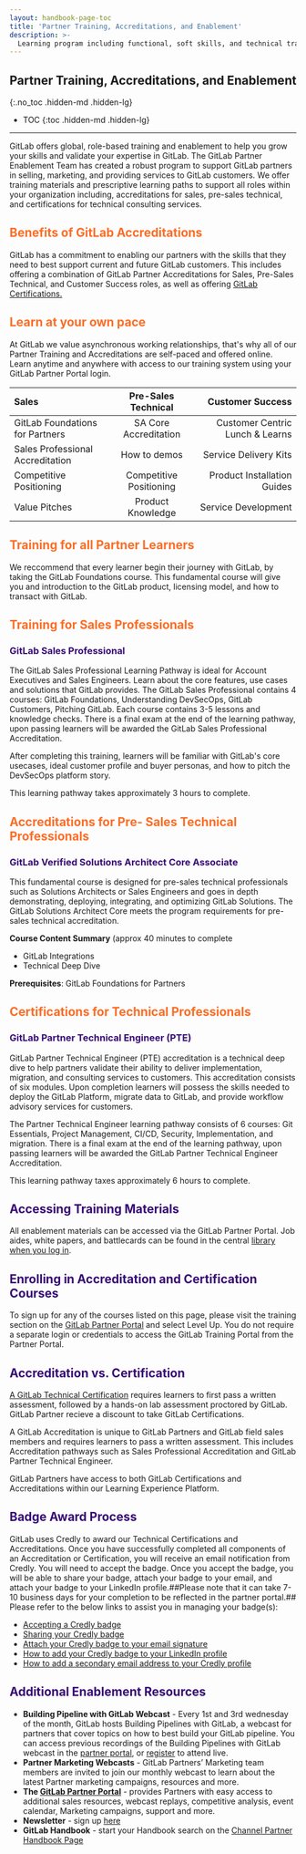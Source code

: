 ```yaml
---
layout: handbook-page-toc
title: 'Partner Training, Accreditations, and Enablement'
description: >-
  Learning program including functional, soft skills, and technical training for channel and alliances partners to support and scale GitLab's and our partners' growth and success
---
```


## Partner Training, Accreditations, and Enablement
{:.no_toc .hidden-md .hidden-lg}

- TOC
{:toc .hidden-md .hidden-lg}

- - -

GitLab offers global, role-based training and enablement to help you grow your skills and validate your expertise in GitLab. The GitLab Partner Enablement Team has created a robust program to support GitLab partners in selling, marketing, and providing services to GitLab customers. We offer training materials and prescriptive learning paths to support all roles within your organization including, accreditations for sales, pre-sales technical, and certifications for technical consulting services.

## <span class="colour" style="color: rgb(252, 109, 38);">Benefits of GitLab Accreditations</span>

GitLab has a commitment to enabling our partners with the skills that they need to best support current and future GitLab customers. This includes offering a combination of GitLab Partner Accreditations for Sales, Pre-Sales Technical, and Customer Success roles, as well as offering [GitLab Certifications.](https://about.gitlab.com/services/education/gitlab-technical-certification-self-paced/)
## <span class="colour" style="color: rgb(252, 109, 38);">Learn at your own pace</span>

At GitLab we value asynchronous working relationships, that's why all of our Partner Training and Accreditations are self-paced and offered online. Learn anytime and anywhere with access to our training system using your GitLab Partner Portal login.

| Sales| Pre-Sales Technical | Customer Success |
| :---         | :---:    | ---:          |
| GitLab Foundations for Partners    | SA Core Accreditation  | Customer Centric Lunch & Learns       |
| Sales Professional Accreditation     | How to demos  | Service Delivery Kits       |
| Competitive Positioning    | Competitive Positioning   | Product Installation Guides      |
| Value Pitches    | Product Knowledge  | Service Development      |

## <span class="colour" style="color: rgb(252, 109, 38);">Training for all Partner Learners</span>
We reccommend that every learner begin their journey with GitLab, by taking the GitLab Foundations course. This fundamental course will give you and introduction to the GitLab product, licensing model, and how to transact with GitLab. 

## <span class="colour" style="color: rgb(252, 109, 38);">Training for Sales Professionals</span>



### <span class="colour" style="color: rgb(56, 13, 117);">GitLab Sales Professional</span>

The GitLab Sales Professional Learning Pathway is ideal for Account Executives and Sales Engineers. Learn about the core features, use cases and solutions that GitLab provides. The GitLab Sales Professional contains 4 courses: GitLab Foundations, Understanding DevSecOps, GitLab Customers, Pitching GitLab. Each course contains 3-5 lessons and knowledge checks. There is a final exam at the end of the learning pathway, upon passing learners will be awarded the GitLab Sales Professional Accreditation. 


After completing this training, learners will be familiar with GitLab's core usecases, ideal customer profile and buyer personas, and how to pitch the DevSecOps platform story. 

This learning pathway takes approximately 3 hours to complete. 



## <span class="colour" style="color: rgb(252, 109, 38);">Accreditations for Pre- Sales Technical  Professionals</span>


### <span class="colour" style="color: rgb(56, 13, 117);">GitLab Verified Solutions Architect Core Associate</span>

This fundamental course is designed for pre-sales technical professionals such as Solutions Architects or Sales Engineers and goes in depth demonstrating, deploying, integrating, and optimizing GitLab Solutions. The GitLab Solutions Architect Core meets the program requirements for pre-sales technical accreditation.

**Course Content Summary** (approx 40 minutes to complete
- GitLab Integrations
- Technical Deep Dive

**Prerequisites**: GitLab Foundations for Partners

## <span class="colour" style="color: rgb(252, 109, 38);">Certifications for  Technical  Professionals</span>

### <span class="colour" style="color: rgb(56, 13, 117);">GitLab Partner Technical Engineer (PTE)</span>

GitLab Partner Technical Engineer (PTE) accreditation is a technical deep dive to help partners validate their ability to deliver implementation, migration, and consulting services to customers. This accreditation consists of six modules. Upon completion learners will possess the skills needed to deploy the GitLab Platform, migrate data to GitLab, and provide workflow advisory services for customers. 


The Partner Technical Engineer learning pathway consists of 6 courses: Git Essentials, Project Management, CI/CD, Security, Implementation, and migration. There is a final exam at the end of the learning pathway, upon passing learners will be awarded the GitLab Partner Technical Engineer Accreditation. 

This learning pathway taxes approximately 6 hours to complete. 


## <span class="colour" style="color: rgb(56, 13, 117);">Accessing Training Materials </span>

All enablement materials can be accessed via the GitLab Partner Portal. Job aides, white papers, and battlecards can be found in the central [library when you log in](https://partners.gitlab.com/prm/English/s/assets).


## <span class="colour" style="color: rgb(56, 13, 117);">Enrolling in Accreditation and Certification Courses</span>

To sign up for any of the courses listed on this page, please visit the training section on the [GitLab Partner Portal](https://partners.gitlab.com/prm/English/c/Training) and select Level Up. You do not require a separate login or credentials to access the GitLab Training Portal from the Partner Portal.

## <span class="colour" style="color: rgb(56, 13, 117);">Accreditation vs. Certification</span>

[A GitLab Technical Certification](https://about.gitlab.com/services/education/gitlab-technical-certification-self-paced/) requires learners to first pass a written assessment, followed by a hands-on lab assessment proctored by GitLab. GitLab Partner recieve a discount to take GitLab Certifications. 

A GitLab Accreditation is unique to GitLab Partners and GitLab field sales members and requires learners to pass a written assessment. This includes Accreditation pathways such as Sales Professional Accreditation and GitLab Partner Technical Engineer. 

GitLab Partners have access to both GitLab Certifications and Accreditations within our Learning Experience Platform. 

## <span class="colour" style="color: rgb(56, 13, 117);">Badge Award Process</span>
GitLab uses Credly to award our Technical Certifications and Accreditations. Once you have successfully completed all components of an Accreditation or Certification, you will receive an email notification from Credly. You will need to accept the badge. Once you accept the badge, you will be able to share your badge, attach your badge to your email, and attach your badge to your LinkedIn profile.##Please note that it can take 7-10 business days for your completion to be reflected in the partner portal.## Please refer to the below links to assist you in managing your badge(s):

- [Accepting a Credly badge](http://x8672.mjt.lu/lnk/AMEAAM_mUCcAAABrO8IAACCEDhIAAAABDiMAAQaGABe-EwBi2XgInVHA7IsURfGUyzjadeVL2QAXQZQ/4/nw0aGmV6G5Esfsk-xF_4sA/aHR0cHM6Ly9zdXBwb3J0LmNyZWRseS5jb20vaGMvZW4tdXMvc2VjdGlvbnMvMzYwMDAzMjA1MDcyLS1BY2NlcHRpbmctYS1CYWRnZQ)
- [Sharing your Credly badge](http://x8672.mjt.lu/lnk/AMEAAM_mUCcAAABrO8IAACCEDhIAAAABDiMAAQaGABe-EwBi2XgInVHA7IsURfGUyzjadeVL2QAXQZQ/5/ZKE61sST9_rPpsj-lUbkwg/aHR0cHM6Ly9zdXBwb3J0LmNyZWRseS5jb20vaGMvZW4tdXMvYXJ0aWNsZXMvMzYwMDIwOTY0MjcyLUhvdy1kby1JLXNoYXJlLW15LWJhZGdlLQ) 
- [Attach your Credly badge to your email signature](http://x8672.mjt.lu/lnk/AMEAAM_mUCcAAABrO8IAACCEDhIAAAABDiMAAQaGABe-EwBi2XgInVHA7IsURfGUyzjadeVL2QAXQZQ/6/ZnaKBtuiWTTM1pqvhYwqIQ/aHR0cHM6Ly9zdXBwb3J0LmNyZWRseS5jb20vaGMvZW4tdXMvYXJ0aWNsZXMvMzYwMDIxMjIxNjkxLUNhbi1JLWF0dGFjaC1teS1iYWRnZS10by1teS1lbWFpbC1zaWduYXR1cmUt)
- [How to add your Credly badge to your LinkedIn profile](http://x8672.mjt.lu/lnk/AMEAAM_mUCcAAABrO8IAACCEDhIAAAABDiMAAQaGABe-EwBi2XgInVHA7IsURfGUyzjadeVL2QAXQZQ/7/m68qrTeXEYBjC2rF1uBYmA/aHR0cHM6Ly9zdXBwb3J0LmNyZWRseS5jb20vaGMvZW4tdXMvYXJ0aWNsZXMvMzYwMDIxMjIxNDkxLUhvdy1jYW4tSS1hZGQtbXktYmFkZ2UtdG8tbXktTGlua2VkSW4tcHJvZmlsZS1hbmQtc2hhcmUtdG8tbXktZmVlZC0)
- [How to add a secondary email address to your Credly profile](https://support.credly.com/hc/en-us/articles/360021220951-Can-I-add-multiple-emails-to-my-account-#:~:text=Click%20on%20the%20profile%20icon%20at%20the%20top%20right%2Dhand,email%20the%20primary%20email%20address.)



## <span class="colour" style="color: rgb(56, 13, 117);">Additional Enablement Resources</span>
- **Building Pipeline with GitLab Webcast** - Every 1st and 3rd wednesday of the month, GitLab hosts Building Pipelines with GitLab,  a webcast for partners that cover topics on how to best build your GitLab pipeline. You can access previous recordings of the Building Pipelines with GitLab webcast in the [partner portal](https://partners.gitlab.com/prm/api/objects/v1/asset/vmyjbknbzcv2/_download), or [register](https://gitlab.zoom.us/webinar/register/WN_XjqiiczZQje-RugNH1Eugg) to attend live.
- **Partner Marketing Webcasts** - GitLab Partners’ Marketing team members are invited to join our monthly webcast to learn about the latest Partner marketing campaigns, resources and more.
- **The [GitLab Partner Portal](https://partners.gitlab.com/English/)** - provides Partners with easy access to additional sales resources, webcast replays, competitive analysis, event calendar, Marketing campaigns, support and more.
- **Newsletter** - sign up [here](https://partnerflash.gitlab.com/registration)
- **GitLab Handbook** - start your Handbook search on the [Channel Partner Handbook Page](https://about.gitlab.com/handbook/resellers/)
